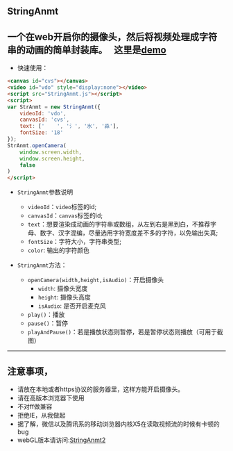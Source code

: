 ## StringAnmt
一个在web开启你的摄像头，然后将视频处理成字符串的动画的简单封装库。  
这里是[demo](https://Char-Ten.github.io/StringAnmt)
---
* 快速使用：
```html
<canvas id="cvs"></canvas>
<video id="vdo" style="display:none"></video>
<script src="StringAnmt.js"></script>
<script>
var StrAnmt = new StringAnmt({
    videoId: 'vdo',
    canvasId: 'cvs',
    text: ['    ', '氵', '水', '淼'],
    fontSize: '18'
});
StrAnmt.openCamera(
    window.screen.width,
    window.screen.height,
    false
)
</script>
```

* `StringAnmt`参数说明
  * `videoId`：`video`标签的id;
  * `canvasId`：`canvas`标签的id;
  * `text`：想要渲染成动画的字符串或数组，从左到右是黑到白，不推荐字母、数字、汉字混编，尽量选用字符宽度差不多的字符，以免输出失真;
  * `fontSize`：字符大小，字符串类型;
  * `color`: 输出的字符颜色

* `StringAnmt`方法：
   * `openCamera(width,height,isAudio)`：开启摄像头
        * `width`: 摄像头宽度
        * `height`: 摄像头高度
        * `isAudio`: 是否开启麦克风
   * `play()`：播放
   * `pause()`：暂停
   * `playAndPause()`：若是播放状态则暂停，若是暂停状态则播放（可用于截图）

---
## 注意事项，
* 请放在本地或者https协议的服务器里，这样方能开启摄像头。
* 请在高版本浏览器下使用
* 不对ff做兼容
* 拒绝IE，从我做起
* 据了解，微信以及腾讯系的移动浏览器内核X5在读取视频流的时候有卡顿的bug
* webGL版本请访问:[StringAnmt2](https://github.com/Char-Ten/webglLearningDemoes/tree/master/learnningWebSite/StringAnmt2)
